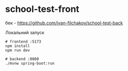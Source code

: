 # school-test-front

бек - https://github.com/ivan-filchakov/school-test-back

Локальний запуск
```
# frontend :5173
npm install
npm run dev

# backend :8080
./mvnw spring-boot:run
```